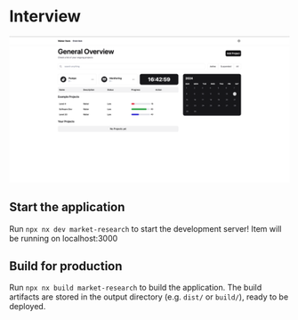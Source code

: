 # Interview

![Local Image](./new-screen.png)

## Start the application

Run `npx nx dev market-research` to start the development server!
Item will be running on localhost:3000

## Build for production

Run `npx nx build market-research` to build the application. The build artifacts are stored in the output directory (e.g. `dist/` or `build/`), ready to be deployed.

###

